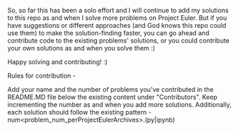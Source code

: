 So, so far this has been a solo effort and I will continue to add my solutions to this repo as and when I solve more problems on Project Euler. But if you have suggestions or different approaches (and God knows this repo could use them) to make the solution-finding faster, you can go ahead and contribute code to the existing problems' solutions, or you could contribute your own solutions as and when you solve them :)

Happy solving and contributing! :)

Rules for contribution - 

Add your name and the number of problems you've contributed in the README.MD file below the existing content under "Contributors". Keep incrementing the number as and when you add more solutions. 
Additionally, each solution should follow the existing pattern - num<problem_num_perProjectEulerArchives>.(py|ipynb)

